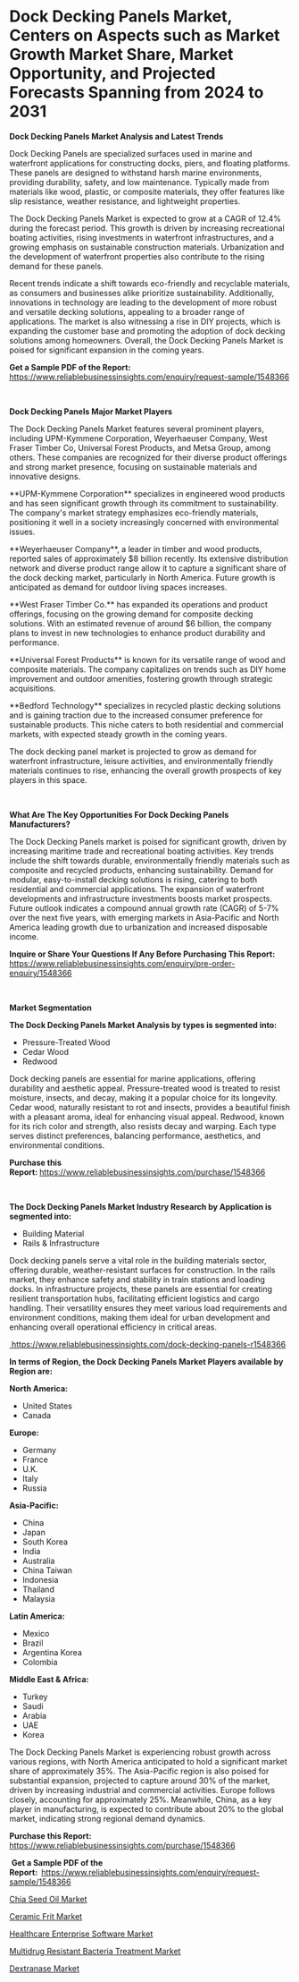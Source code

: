 <p><h1>Dock Decking Panels Market, Centers on Aspects such as Market Growth Market Share, Market Opportunity, and Projected Forecasts Spanning from 2024 to 2031</h1></p><p><strong>Dock Decking Panels Market Analysis and Latest Trends</strong></p>
<p><p>Dock Decking Panels are specialized surfaces used in marine and waterfront applications for constructing docks, piers, and floating platforms. These panels are designed to withstand harsh marine environments, providing durability, safety, and low maintenance. Typically made from materials like wood, plastic, or composite materials, they offer features like slip resistance, weather resistance, and lightweight properties.</p><p>The Dock Decking Panels Market is expected to grow at a CAGR of 12.4% during the forecast period. This growth is driven by increasing recreational boating activities, rising investments in waterfront infrastructures, and a growing emphasis on sustainable construction materials. Urbanization and the development of waterfront properties also contribute to the rising demand for these panels.</p><p>Recent trends indicate a shift towards eco-friendly and recyclable materials, as consumers and businesses alike prioritize sustainability. Additionally, innovations in technology are leading to the development of more robust and versatile decking solutions, appealing to a broader range of applications. The market is also witnessing a rise in DIY projects, which is expanding the customer base and promoting the adoption of dock decking solutions among homeowners. Overall, the Dock Decking Panels Market is poised for significant expansion in the coming years.</p></p>
<p><strong>Get a Sample PDF of the Report:&nbsp;</strong> <a href="https://www.reliablebusinessinsights.com/enquiry/request-sample/1548366?utm_campaign=97&utm_medium=2&utm_source=Github&utm_content=ia&utm_term=14112024&utm_id=dock-decking-panels">https://www.reliablebusinessinsights.com/enquiry/request-sample/1548366</a></p>
<p>&nbsp;</p>
<p><strong>Dock Decking Panels Major Market Players</strong></p>
<p><p>The Dock Decking Panels Market features several prominent players, including UPM-Kymmene Corporation, Weyerhaeuser Company, West Fraser Timber Co, Universal Forest Products, and Metsa Group, among others. These companies are recognized for their diverse product offerings and strong market presence, focusing on sustainable materials and innovative designs.</p><p>**UPM-Kymmene Corporation** specializes in engineered wood products and has seen significant growth through its commitment to sustainability. The company's market strategy emphasizes eco-friendly materials, positioning it well in a society increasingly concerned with environmental issues.</p><p>**Weyerhaeuser Company**, a leader in timber and wood products, reported sales of approximately $8 billion recently. Its extensive distribution network and diverse product range allow it to capture a significant share of the dock decking market, particularly in North America. Future growth is anticipated as demand for outdoor living spaces increases.</p><p>**West Fraser Timber Co.** has expanded its operations and product offerings, focusing on the growing demand for composite decking solutions. With an estimated revenue of around $6 billion, the company plans to invest in new technologies to enhance product durability and performance.</p><p>**Universal Forest Products** is known for its versatile range of wood and composite materials. The company capitalizes on trends such as DIY home improvement and outdoor amenities, fostering growth through strategic acquisitions.</p><p>**Bedford Technology** specializes in recycled plastic decking solutions and is gaining traction due to the increased consumer preference for sustainable products. This niche caters to both residential and commercial markets, with expected steady growth in the coming years.</p><p>The dock decking panel market is projected to grow as demand for waterfront infrastructure, leisure activities, and environmentally friendly materials continues to rise, enhancing the overall growth prospects of key players in this space.</p></p>
<p>&nbsp;</p>
<p><strong>What Are The Key Opportunities For Dock Decking Panels Manufacturers?</strong></p>
<p><p>The Dock Decking Panels market is poised for significant growth, driven by increasing maritime trade and recreational boating activities. Key trends include the shift towards durable, environmentally friendly materials such as composite and recycled products, enhancing sustainability. Demand for modular, easy-to-install decking solutions is rising, catering to both residential and commercial applications. The expansion of waterfront developments and infrastructure investments boosts market prospects. Future outlook indicates a compound annual growth rate (CAGR) of 5-7% over the next five years, with emerging markets in Asia-Pacific and North America leading growth due to urbanization and increased disposable income.</p></p>
<p><strong>Inquire or Share Your Questions If Any Before Purchasing This Report:</strong> <a href="https://www.reliablebusinessinsights.com/enquiry/pre-order-enquiry/1548366?utm_campaign=97&utm_medium=2&utm_source=Github&utm_content=ia&utm_term=14112024&utm_id=dock-decking-panels">https://www.reliablebusinessinsights.com/enquiry/pre-order-enquiry/1548366</a></p>
<p>&nbsp;</p>
<p><strong>Market Segmentation</strong></p>
<p><strong>The Dock Decking Panels Market Analysis by types is segmented into:</strong></p>
<p><ul><li>Pressure-Treated Wood</li><li>Cedar Wood</li><li>Redwood</li></ul></p>
<p><p>Dock decking panels are essential for marine applications, offering durability and aesthetic appeal. Pressure-treated wood is treated to resist moisture, insects, and decay, making it a popular choice for its longevity. Cedar wood, naturally resistant to rot and insects, provides a beautiful finish with a pleasant aroma, ideal for enhancing visual appeal. Redwood, known for its rich color and strength, also resists decay and warping. Each type serves distinct preferences, balancing performance, aesthetics, and environmental conditions.</p></p>
<p><strong>Purchase this Report:&nbsp;</strong><a href="https://www.reliablebusinessinsights.com/purchase/1548366?utm_campaign=97&utm_medium=2&utm_source=Github&utm_content=ia&utm_term=14112024&utm_id=dock-decking-panels">https://www.reliablebusinessinsights.com/purchase/1548366</a></p>
<p>&nbsp;</p>
<p><strong>The Dock Decking Panels Market Industry Research by Application is segmented into:</strong></p>
<p><ul><li>Building Material</li><li>Rails & Infrastructure</li></ul></p>
<p><p>Dock decking panels serve a vital role in the building materials sector, offering durable, weather-resistant surfaces for construction. In the rails market, they enhance safety and stability in train stations and loading docks. In infrastructure projects, these panels are essential for creating resilient transportation hubs, facilitating efficient logistics and cargo handling. Their versatility ensures they meet various load requirements and environment conditions, making them ideal for urban development and enhancing overall operational efficiency in critical areas.</p></p>
<p><a href="https://www.reliablebusinessinsights.com/dock-decking-panels-r1548366?utm_campaign=97&utm_medium=2&utm_source=Github&utm_content=ia&utm_term=14112024&utm_id=dock-decking-panels">&nbsp;https://www.reliablebusinessinsights.com/dock-decking-panels-r1548366</a></p>
<p><strong>In terms of Region, the Dock Decking Panels Market Players available by Region are:</strong></p>
<p>
    <p> <strong> North America: </strong>
        <ul>
            <li>United States</li>
            <li>Canada</li>
        </ul>
        </p> 
    <p> <strong> Europe: </strong>
        <ul>
            <li>Germany</li>
            <li>France</li>
            <li>U.K.</li>
            <li>Italy</li>
            <li>Russia</li>
        </ul>
        </p> 
    <p> <strong> Asia-Pacific: </strong>
        <ul>
            <li>China</li>
            <li>Japan</li>
            <li>South Korea</li>
            <li>India</li>
            <li>Australia</li>
            <li>China Taiwan</li>
            <li>Indonesia</li>
            <li>Thailand</li>
            <li>Malaysia</li>
        </ul>
        </p> 
    <p> <strong> Latin America: </strong>
        <ul>
            <li>Mexico</li>
            <li>Brazil</li>
            <li>Argentina Korea</li>
            <li>Colombia</li>
        </ul>
        </p> 
    <p> <strong> Middle East & Africa: </strong>
        <ul>
            <li>Turkey</li>
            <li>Saudi</li>
            <li>Arabia</li>
            <li>UAE</li>
            <li>Korea</li>
        </ul>
    </p>
    </p>
<p><p>The Dock Decking Panels Market is experiencing robust growth across various regions, with North America anticipated to hold a significant market share of approximately 35%. The Asia-Pacific region is also poised for substantial expansion, projected to capture around 30% of the market, driven by increasing industrial and commercial activities. Europe follows closely, accounting for approximately 25%. Meanwhile, China, as a key player in manufacturing, is expected to contribute about 20% to the global market, indicating strong regional demand dynamics.</p></p>
<p><strong>Purchase this Report: </strong><a href="https://www.reliablebusinessinsights.com/purchase/1548366?utm_campaign=97&utm_medium=2&utm_source=Github&utm_content=ia&utm_term=14112024&utm_id=dock-decking-panels">https://www.reliablebusinessinsights.com/purchase/1548366</a></p>
<p>&nbsp;<strong>Get a Sample PDF of the Report:&nbsp;&nbsp;</strong><a href="https://www.reliablebusinessinsights.com/enquiry/request-sample/1548366?utm_campaign=97&utm_medium=2&utm_source=Github&utm_content=ia&utm_term=14112024&utm_id=dock-decking-panels">https://www.reliablebusinessinsights.com/enquiry/request-sample/1548366</a></p>
<p><strong></strong></p>
<p><p><a href="https://github.com/ParvinKhatun77/Market-Research-Report-List-1/blob/main/chia-seed-oil-market.md?utm_campaign=97&utm_medium=2&utm_source=Github&utm_content=ia&utm_term=14112024&utm_id=dock-decking-panels">Chia Seed Oil Market</a></p><p><a href="https://www.linkedin.com/pulse/emerging-technologies-reshaping-ceramic-frit-market-impact-bl0zc?utm_campaign=97&utm_medium=2&utm_source=Github&utm_content=ia&utm_term=14112024&utm_id=dock-decking-panels">Ceramic Frit Market</a></p><p><a href="https://issuu.com/reportprime-2/docs/healthcare-enterprise-software-mark_bdb72261f92a99?utm_campaign=97&utm_medium=2&utm_source=Github&utm_content=ia&utm_term=14112024&utm_id=dock-decking-panels">Healthcare Enterprise Software Market</a></p><p><a href="https://issuu.com/reportprime-2/docs/multidrug-resistant-bacteria-treatm_f8bbff4a221fd5?utm_campaign=97&utm_medium=2&utm_source=Github&utm_content=ia&utm_term=14112024&utm_id=dock-decking-panels">Multidrug Resistant Bacteria Treatment Market</a></p><p><a href="https://www.linkedin.com/pulse/top-trends-transforming-dextranase-market-2024-2031-orq2c?utm_campaign=97&utm_medium=2&utm_source=Github&utm_content=ia&utm_term=14112024&utm_id=dock-decking-panels">Dextranase Market</a></p></p>